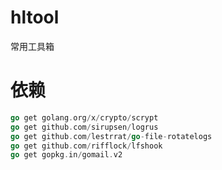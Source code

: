 # hltool

常用工具箱

# 依赖

```go
go get golang.org/x/crypto/scrypt
go get github.com/sirupsen/logrus
go get github.com/lestrrat/go-file-rotatelogs
go get github.com/rifflock/lfshook
go get gopkg.in/gomail.v2
```